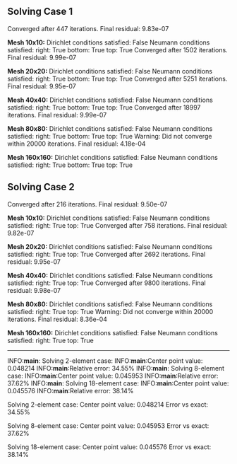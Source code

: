 ## Solving Case 1

Converged after 447 iterations. Final residual: 9.83e-07

**Mesh 10x10:**
Dirichlet conditions satisfied: False
Neumann conditions satisfied:
  right: True
  bottom: True
  top: True
Converged after 1502 iterations. Final residual: 9.99e-07

**Mesh 20x20:**
Dirichlet conditions satisfied: False
Neumann conditions satisfied:
  right: True
  bottom: True
  top: True
Converged after 5251 iterations. Final residual: 9.95e-07

**Mesh 40x40:**
Dirichlet conditions satisfied: False
Neumann conditions satisfied:
  right: True
  bottom: True
  top: True
Converged after 18997 iterations. Final residual: 9.99e-07

**Mesh 80x80:**
Dirichlet conditions satisfied: False
Neumann conditions satisfied:
  right: True
  bottom: True
  top: True
Warning: Did not converge within 20000 iterations. Final residual: 4.18e-04

**Mesh 160x160:**
Dirichlet conditions satisfied: False
Neumann conditions satisfied:
  right: True
  bottom: True
  top: True


## Solving Case 2

Converged after 216 iterations. Final residual: 9.50e-07

**Mesh 10x10:**
Dirichlet conditions satisfied: False
Neumann conditions satisfied:
  right: True
  top: True
Converged after 758 iterations. Final residual: 9.82e-07

**Mesh 20x20:**
Dirichlet conditions satisfied: False
Neumann conditions satisfied:
  right: True
  top: True
Converged after 2692 iterations. Final residual: 9.95e-07

**Mesh 40x40:**
Dirichlet conditions satisfied: False
Neumann conditions satisfied:
  right: True
  top: True
Converged after 9800 iterations. Final residual: 9.98e-07

**Mesh 80x80:**
Dirichlet conditions satisfied: False
Neumann conditions satisfied:
  right: True
  top: True
Warning: Did not converge within 20000 iterations. Final residual: 8.36e-04

**Mesh 160x160:**
Dirichlet conditions satisfied: False
Neumann conditions satisfied:
  right: True
  top: True

---

INFO:__main__:
Solving 2-element case:
INFO:__main__:Center point value: 0.048214
INFO:__main__:Relative error: 34.55%
INFO:__main__:
Solving 8-element case:
INFO:__main__:Center point value: 0.045953
INFO:__main__:Relative error: 37.62%
INFO:__main__:
Solving 18-element case:
INFO:__main__:Center point value: 0.045576
INFO:__main__:Relative error: 38.14%

Solving 2-element case:
Center point value: 0.048214
Error vs exact: 34.55%

Solving 8-element case:
Center point value: 0.045953
Error vs exact: 37.62%

Solving 18-element case:
Center point value: 0.045576
Error vs exact: 38.14%

